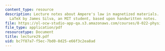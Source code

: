 ```yaml
---
content_type: resource
description: Lecture notes about Ampere's law in magnetized materials. Prepared in
  LaTeX by James Silva, an MIT student, based upon handwritten notes.
file: https://ol-ocw-studio-app-qa.s3.amazonaws.com/courses/8-022-physics-ii-electricity-and-magnetism-fall-2006/bc7f87a7f5ec7bd08d25e66f3c2ea8ad_lecture29.pdf
file_type: application/pdf
resourcetype: Document
title: lecture29.pdf
uid: bc7f87a7-f5ec-7bd0-8d25-e66f3c2ea8ad
---
```

